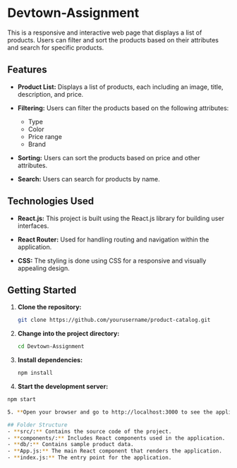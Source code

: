 # Devtown-Assignment

This is a responsive and interactive web page that displays a list of products. Users can filter and sort the products based on their attributes and search for specific products.

## Features
- **Product List:** Displays a list of products, each including an image, title, description, and price.

- **Filtering:** Users can filter the products based on the following attributes:
  - Type
  - Color
  - Price range
  - Brand

- **Sorting:** Users can sort the products based on price and other attributes.

- **Search:** Users can search for products by name.

## Technologies Used
- **React.js:** This project is built using the React.js library for building user interfaces.

- **React Router:** Used for handling routing and navigation within the application.

- **CSS:** The styling is done using CSS for a responsive and visually appealing design.

## Getting Started
1. **Clone the repository:**
   ```bash
   git clone https://github.com/yourusername/product-catalog.git


2. **Change into the project directory:**
   ```bash
   cd Devtown-Assignment

3. **Install dependencies:**
   ```bash
   npm install

4. **Start the development server:**
  ```bash
  npm start

5. **Open your browser and go to http://localhost:3000 to see the application in action.**

## Folder Structure
- **src/:** Contains the source code of the project.
  - **components/:** Includes React components used in the application.
  - **db/:** Contains sample product data.
  - **App.js:** The main React component that renders the application.
  - **index.js:** The entry point for the application.

